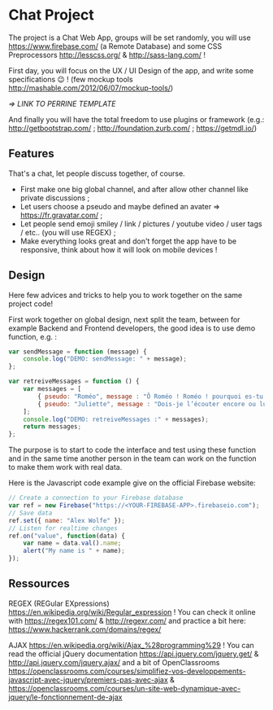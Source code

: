 # Chat Project

The project is a Chat Web App, groups will be set randomly, you will use https://www.firebase.com/ (a Remote Database) and some CSS Preprocessors http://lesscss.org/ & http://sass-lang.com/ !

First day, you will focus on the UX / UI Design of the app, and write some specifications :wink: ! (few mockup tools http://mashable.com/2012/06/07/mockup-tools/)

_=> LINK TO PERRINE TEMPLATE_

And finally you will have the total freedom to use plugins or framework (e.g.: http://getbootstrap.com/ ; http://foundation.zurb.com/ ; https://getmdl.io/)

## Features

That's a chat, let people discuss together, of course.

* First make one big global channel, and after allow other channel like private discussions ;
* Let users choose a pseudo and maybe defined an avater => https://fr.gravatar.com/ ;
* Let people send emoji smiley / link / pictures / youtube video / user tags / etc.. (you will use REGEX) ;
* Make everything looks great and don't forget the app have to be responsive, think about how it will look on mobile devices !

## Design

Here few advices and tricks to help you to work together on the same project code!

First work together on global design, next split the team, between for example Backend and Frontend developers, the good idea is to use demo function, e.g. :

```javascript
var sendMessage = function (message) {
    console.log("DEMO: sendMessage: " + message);
};

var retreiveMessages = function () {
    var messages = [
        { pseudo: "Roméo", message : "Ô Roméo ! Roméo ! pourquoi es-tu Roméo ? Renie ton père et abdique ton nom ; ou, si tu ne le veux pas, jure de m’aimer, et je ne serai plus une Capulet." },
        { pseudo: "Juliette", message : "Dois-je l’écouter encore ou lui répondre ?" }
    ];
    console.log("DEMO: retreiveMessages :" + messages);
    return messages;
};
```

The purpose is to start to code the interface and test using these function and in the same time another person in the team can work on the function to make them work with real data.

Here is the Javascript code example give on the official Firebase website:

```javascript
// Create a connection to your Firebase database
var ref = new Firebase("https://<YOUR-FIREBASE-APP>.firebaseio.com");
// Save data
ref.set({ name: "Alex Wolfe" });
// Listen for realtime changes
ref.on("value", function(data) {
    var name = data.val().name;
    alert("My name is " + name);
});
```

## Ressources

REGEX (REGular EXpressions) https://en.wikipedia.org/wiki/Regular_expression ! You can check it online with https://regex101.com/ & http://regexr.com/ and practice a bit here: https://www.hackerrank.com/domains/regex/

AJAX https://en.wikipedia.org/wiki/Ajax_%28programming%29 ! You can read the official jQuery documentation https://api.jquery.com/jquery.get/ & http://api.jquery.com/jquery.ajax/ and a bit of OpenClassrooms https://openclassrooms.com/courses/simplifiez-vos-developpements-javascript-avec-jquery/premiers-pas-avec-ajax & https://openclassrooms.com/courses/un-site-web-dynamique-avec-jquery/le-fonctionnement-de-ajax
